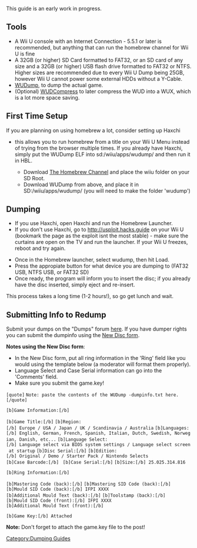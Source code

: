 This guide is an early work in progress.

## Tools

  - A Wii U console with an Internet Connection - 5.5.1 or later is
    recommended, but anything that can run the homebrew channel for Wii
    U is fine
  - A 32GB (or higher) SD Card formatted to FAT32, or an SD card of any
    size and a 32GB (or higher) USB flash drive formatted to FAT32 or
    NTFS. Higher sizes are recommended due to every Wii U Dump being
    25GB, however Wii U cannot power some external HDDs without a
    Y-Cable.
  - [WUDump](https://github.com/FIX94/wudump/releases/latest), to dump
    the actual game.
  - (Optional) [WUDCompress](https://archive.org/download/WudCompress)
    to later compress the WUD into a WUX, which is a lot more space
    saving.

## First Time Setup

If you are planning on using homebrew a lot, consider setting up Haxchi
- this allows you to run homebrew from a title on your Wii U Menu
instead of trying from the browser multiple times. If you already have
Haxchi, simply put the WUDump ELF into sd:/wiiu/apps/wudump/ and then
run it in HBL.

  - Download [The Homebrew
    Channel](https://github.com/dimok789/homebrew_launcher/releases/tag/v1.3)
    and place the wiiu folder on your SD Root.
  - Download WUDump from above, and place it in SD:/wiiu/apps/wudump/
    (you will need to make the folder 'wudump')

## Dumping

  - If you use Haxchi, open Haxchi and run the Homebrew Launcher.
  - If you don't use Haxchi, go to <http://usploit.hacks.guide> on your
    Wii U (bookmark the page as the exploit isnt the most stable) - make
    sure the curtains are open on the TV and run the launcher. If your
    Wii U freezes, reboot and try again.

<!-- end list -->

  - Once in the Homebrew launcher, select wudump, then hit Load.
  - Press the appropiate button for what device you are dumping to
    (FAT32 USB, NTFS USB, or FAT32 SD)
  - Once ready, the program will inform you to insert the disc; if you
    already have the disc inserted, simply eject and re-insert.

This process takes a long time (1-2 hours\!), so go get lunch and wait.

## Submitting Info to Redump

Submit your dumps on the "Dumps" forum
[here](http://forum.redump.org/forum/11/dumps/). If you have dumper
rights you can submit the dumpinfo using the [New Disc
form](http://redump.org/newdisc/).

**Notes using the New Disc form**:

  - In the New Disc form, put all ring information in the 'Ring' field
    like you would using the template below (a moderator will format
    them properly).
  - Language Select and Case Serial information can go into the
    'Comments' field.
  - Make sure you submit the game.key\!

`[quote]`
`Note: paste the contents of the WUDump `<GAMEID>`-dumpinfo.txt here.`
`[/quote]`

`[b]Game Information:[/b]`

`[b]Game Title:[/b]`
`[b]Region:[/b] Europe / USA / Japan / UK / Scandinavia / Australia`
`[b]Languages:[/b] English, German, French, Spanish, Italian, Dutch, Swedish, Norwegian, Danish, etc...`
`[b]Language Select:[/b] Language select via BIOS system settings / Language select screen at startup`
`[b]Disc Serial:[/b]`
`[b]Edition:[/b] Original / Demo / Starter Pack / Nintendo Selects`
`[b]Case Barcode:[/b] `
`[b]Case Serial:[/b]`
`[b]Size:[/b] 25.025.314.816`

`[b]Ring Information:[/b]`

`[b]Mastering Code (back):[/b]`
`[b]Mastering SID Code (back):[/b] `
`[b]Mould SID Code (back):[/b] IFPI XXXX `
`[b]Additional Mould Text (back):[/b]`
`[b]Toolstamp (back):[/b]`
`[b]Mould SID Code (front):[/b] IFPI XXXX`
`[b]Additional Mould Text (front):[/b]`

`[b]Game Key:[/b] Attached`

**Note:** Don't forget to attach the game.key file to the post\!

[Category:Dumping Guides](Category:Dumping_Guides "wikilink")